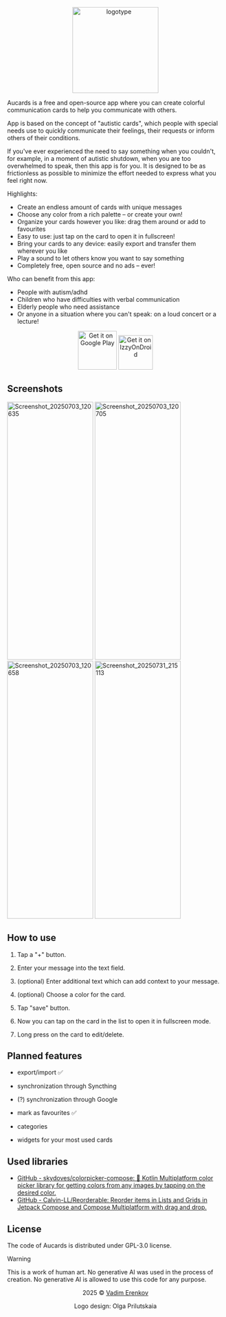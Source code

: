 <div align="center">

<img height="200" alt="logotype" src="https://github.com/user-attachments/assets/3d20bf91-1144-4e6b-8031-00efefb54352" />

</div>

Aucards is a free and open-source app where you can create colorful communication cards to help you communicate with others.

App is based on the concept of "autistic cards", which people with special needs use to quickly communicate their feelings, their requests or inform others of their conditions.

If you've ever experienced the need to say something when you couldn't, for example, in a moment of autistic shutdown, when you are too overwhelmed to speak, then this app is for you.
It is designed to be as frictionless as possible to minimize the effort needed to express what you feel right now.

Highlights:

- Create an endless amount of cards with unique messages
- Choose any color from a rich palette – or create your own!
- Organize your cards however you like: drag them around or add to favourites
- Easy to use: just tap on the card to open it in fullscreen!
- Bring your cards to any device: easily export and transfer them wherever you like
- Play a sound to let others know you want to say something
- Completely free, open source and no ads – ever!

Who can benefit from this app:

- People with autism/adhd
- Children who have difficulties with verbal communication
- Elderly people who need assistance
- Or anyone in a situation where you can't speak: on a loud concert or a lecture!

<div align="center">

[<img height="90" alt="Get it on Google Play" src="https://github.com/user-attachments/assets/11da011f-27e6-4163-b0e1-675d1f6709b2" />](https://play.google.com/store/apps/details?id=vadimerenkov.aucards)  [<img height="80" alt="Get it on IzzyOnDroid" src="https://github.com/user-attachments/assets/62f19e66-1abb-4762-a737-6cca5cef0dec" />](https://apt.izzysoft.de/packages/vadimerenkov.aucards)

</div>

## Screenshots

<img width="200" height="600" alt="Screenshot_20250703_120635" src="https://github.com/user-attachments/assets/2f37c198-4db5-48d9-ac82-e69ac440c096" /> <img width="200" height="600" alt="Screenshot_20250703_120705" src="https://github.com/user-attachments/assets/e40e835c-c224-40ad-a4bc-589fbc9650bc" /> <img width="200" height="600" alt="Screenshot_20250703_120658" src="https://github.com/user-attachments/assets/65bdd2b2-7615-4232-b147-7be5eecb1b29" />  <img width="200" height="600" alt="Screenshot_20250731_215113" src="https://github.com/user-attachments/assets/2e0d0db1-0aeb-4f6e-b949-db1bb1cde5b4" />

## How to use

1. Tap a "+" button.

2. Enter your message into the text field.

3. (optional) Enter additional text which can add context to your message.

4. (optional) Choose a color for the card.

5. Tap "save" button.

6. Now you can tap on the card in the list to open it in fullscreen mode.

7. Long press on the card to edit/delete.

## Planned features

- export/import ✅

- synchronization through Syncthing

- (?) synchronization through Google

- mark as favourites ✅

- categories

- widgets for your most used cards

## Used libraries

- [GitHub - skydoves/colorpicker-compose: 🎨 Kotlin Multiplatform color picker library for getting colors from any images by tapping on the desired color.](https://github.com/skydoves/colorpicker-compose)
- [GitHub - Calvin-LL/Reorderable: Reorder items in Lists and Grids in Jetpack Compose and Compose Multiplatform with drag and drop.](https://github.com/Calvin-LL/Reorderable)

## License

The code of Aucards is distributed under GPL-3.0 license.

> [!WARNING]
> This is a work of human art. No generative AI was used in the process of creation. No generative AI is allowed to use this code for any purpose.

<div align="center">

2025 © [Vadim Erenkov](https://github.com/vadimerenkov) 

Logo design: Olga Prilutskaia

</div>

